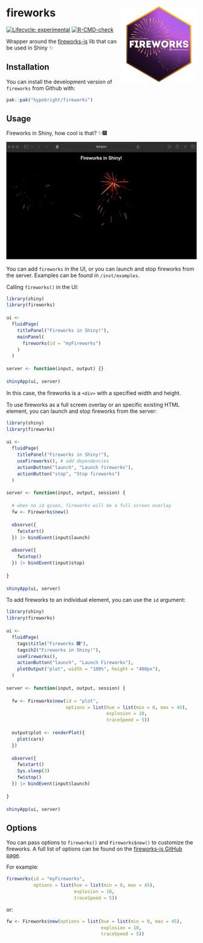 # fireworks <img src="./inst/images/fireworks.png" width="200px" align="right"/>

<!-- badges: start -->

[![Lifecycle: experimental](https://img.shields.io/badge/lifecycle-experimental-orange.svg)](https://www.tidyverse.org/lifecycle/#experimental)
[![R-CMD-check](https://github.com/hypebright/fireworks/actions/workflows/R-CMD-check.yaml/badge.svg)](https://github.com/hypebright/fireworks/actions/workflows/R-CMD-check.yaml)
<!-- badges: end -->

Wrapper around the [fireworks-js](https://fireworks.js.org) lib that can be used in Shiny ✨

## Installation

You can install the development version of `fireworks` from Github with:

``` r
pak::pak("hypebright/fireworks")
```

## Usage

Fireworks in Shiny, how cool is that? ✨🎆 

![](./inst/images/fireworks.gif)

You can add `fireworks` in the UI, or you can launch and stop fireworks from the server. Examples can be found in `/inst/examples`.

Calling `fireworks()` in the UI:

``` r
library(shiny)
library(fireworks)

ui <-
  fluidPage(
    titlePanel("Fireworks in Shiny!"),
    mainPanel(
      fireworks(id = "myFireworks")
    )
  )

server <- function(input, output) {}

shinyApp(ui, server)
```

In this case, the fireworks is a `<div>` with a specified width and height.

To use fireworks as a full screen overlay or an specific existing HTML element, you can launch and stop fireworks from the server:

``` r
library(shiny)
library(fireworks)

ui <-
  fluidPage(
    titlePanel("Fireworks in Shiny!"),
    useFireworks(), # add dependencies
    actionButton("launch", "Launch fireworks"),
    actionButton("stop", "Stop fireworks")
  )
  
server <- function(input, output, session) {

  # when no id given, fireworks will be a full screen overlay
  fw <- Fireworks$new()

  observe({
    fw$start()
  }) |> bindEvent(input$launch)

  observe({
    fw$stop()
  }) |> bindEvent(input$stop)

}

shinyApp(ui, server)
```

To add fireworks to an individual element, you can use the `id` argument:

``` r
library(shiny)
library(fireworks)

ui <-
  fluidPage(
    tags$title("Fireworks 🎆"),
    tags$h2("Fireworks in Shiny!"),
    useFireworks(),
    actionButton("launch", "Launch Fireworks"),
    plotOutput("plot", width = "100%", height = "400px"),
  )
  
server <- function(input, output, session) {

  fw <- Fireworks$new(id = "plot",
                      options = list(hue = list(min = 0, max = 45),
                                     explosion = 10,
                                     traceSpeed = 5))

  output$plot <- renderPlot({
    plot(cars)
  })

  observe({
    fw$start()
    Sys.sleep(3)
    fw$stop()
  }) |> bindEvent(input$launch)

}

shinyApp(ui, server)
```

## Options

You can pass options to  `fireworks()` and `Fireworks$new()` to customize the fireworks. A full list of options can be found on the [fireworks-js GitHub page](https://github.com/crashmax-dev/fireworks-js/?tab=readme-ov-file#options).

For example:

```r
fireworks(id = "myFireworks",
          options = list(hue = list(min = 0, max = 45),
                         explosion = 10,
                         traceSpeed = 5))
```

or:

```r
fw <- Fireworks$new(options = list(hue = list(min = 0, max = 45),
                                   explosion = 10,
                                   traceSpeed = 5))
```
